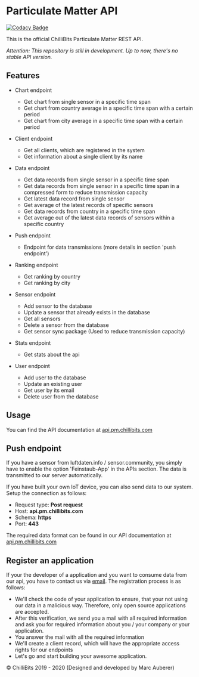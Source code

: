 # Particulate Matter API
[![Codacy Badge](https://api.codacy.com/project/badge/Grade/a14af7aaa8414e62a4a62a7c9bf0e4db)](https://app.codacy.com/manual/marcauberer/particulate-matter-api?utm_source=github.com&utm_medium=referral&utm_content=marcauberer/particulate-matter-api&utm_campaign=Badge_Grade_Dashboard)

This is the official ChilliBits Particulate Matter REST API.

*Attention: This repository is still in development. Up to now, there's no stable API version.*

## Features
-   Chart endpoint
    -   Get chart from single sensor in a specific time span
    -   Get chart from country average in a specific time span with a certain period
    -   Get chart from city average in a specific time span with a certain period

-   Client endpoint
    -   Get all clients, which are registered in the system
    -   Get information about a single client by its name

-   Data endpoint
    -   Get data records from single sensor in a specific time span
    -   Get data records from single sensor in a specific time span in a compressed form to reduce transmission capacity
    -   Get latest data record from single sensor
    -   Get average of the latest records of specific sensors
    -   Get data records from country in a specific time span
    -   Get average out of the latest data records of sensors within a specific country

-   Push endpoint
    -   Endpoint for data transmissions (more details in section 'push endpoint')

-   Ranking endpoint
    -   Get ranking by country
    -   Get ranking by city

-   Sensor endpoint
    -   Add sensor to the database
    -   Update a sensor that already exists in the database
    -   Get all sensors
    -   Delete a sensor from the database
    -   Get sensor sync package (Used to reduce transmission capacity)

-   Stats endpoint
    -   Get stats about the api

-   User endpoint
    -   Add user to the database
    -   Update an existing user
    -   Get user by its email
    -   Delete user from the database

## Usage
You can find the API documentation at [api.pm.chillibits.com](https://api.pm.chillibits.com/swagger-ui.html)

## Push endpoint
If you have a sensor from luftdaten.info / sensor.community, you simply have to enable the option 'Feinstaub-App' in the APIs section. The data is transmitted to our server automatically.

If you have built your own IoT device, you can also send data to our system. Setup the connection as follows:

-   Request type: **Post request**
-   Host: **api.pm.chillibits.com**
-   Schema: **https**
-   Port: **443**

The required data format can be found in our API documentation at [api.pm.chillibits.com](https://api.pm.chillibits.com/swagger-ui.html#/push/pushDataUsingPOST)

## Register an application
If your the developer of a application and you want to consume data from our api, you have to contact us via [email](mailto:contact@chillibits.com?subject=Register%20application%20pmapi).
The registration process is as follows:

-   We'll check the code of your application to ensure, that your not using our data in a malicious way. Therefore, only open source applications are accepted.
-   After this verification, we send you a mail with all required information and ask you for required information about you / your company or your application.
-   You answer the mail with all the required information
-   We'll create a client record, which will have the appropriate access rights for our endpoints
-   Let's go and start building your awesome application.

© ChilliBits 2019 - 2020 (Designed and developed by Marc Auberer)